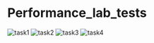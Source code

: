 # Performance_lab_tests
<img src="https://github.com/karimovrm/Performance_lab_tests/tree/master/task1" alt="task1"> 
<img src="https://github.com/karimovrm/Performance_lab_tests/tree/master/task2" alt="task2"> 
<img src="https://github.com/karimovrm/Performance_lab_tests/tree/master/task3" alt="task3">
<img src="https://github.com/karimovrm/Performance_lab_tests/tree/master/task4" alt="task4"> 

